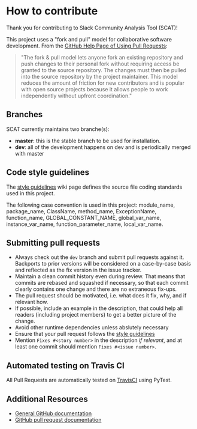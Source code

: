 # How to contribute

Thank you for contributing to Slack Community Analysis Tool (SCAT)!

This project uses a "fork and pull" model for collaborative software development. From the [GitHub Help Page of Using Pull Requests](https://help.github.com/articles/using-pull-requests/):

> "The fork & pull model lets anyone fork an existing repository and push changes to their personal fork without requiring access be granted to the source repository. The changes must then be pulled into the source repository by the project maintainer. This model reduces the amount of friction for new contributors and is popular with open source projects because it allows people to work independently without upfront coordination."

## Branches
SCAT currently maintains two branche(s):
* **master**:  this is the stable branch to be used for installation.
* **dev**: all of the development happens on dev and is periodically merged with master
 
## Code style guidelines
The [style guidelines](https://github.com/DeveloperCAP/SCAT/wiki/Coding-Guidelines) wiki page defines the source file coding standards used in this project. 

The following case convention is used in this project: module_name, package_name, ClassName, method_name, ExceptionName, function_name, GLOBAL_CONSTANT_NAME, global_var_name, instance_var_name, function_parameter_name, local_var_name. 

## Submitting pull requests 
* Always check out the `dev` branch and submit pull requests against it. Backports to prior versions will be considered on a case-by-case basis and reflected as the fix version in the issue tracker.
* Maintain a clean commit history even during review. That means that commits are rebased and squashed if necessary, so that each commit clearly contains one change and there are no extraneous fix-ups.
* The pull request should be motivated, i.e. what does it fix, why, and if relevant how.
* If possible, include an example in the description, that could help all readers (including project members) to get a better picture of the change.
* Avoid other runtime dependencies unless abslutely necessary 
* Ensure that your pull request follows the [style guidelines](https://github.com/DeveloperCAP/SCAT/wiki/Coding-Guidelines)
* Mention `Fixes #<story number>` in the description _if relevant_, and at least one commit should mention `Fixes #<issue number>`.

 
## Automated testing on Travis CI
All Pull Requests are automatically tested on [TravisCI](https://travis-ci.org/) using PyTest. 

## Additional Resources
* [General GitHub documentation](http://help.github.com/)
* [GitHub pull request documentation](http://help.github.com/send-pull-requests/)
